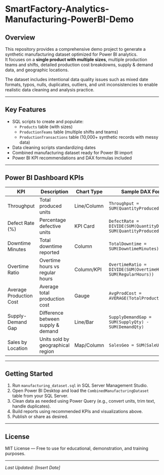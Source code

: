 # SmartFactory-Analytics-Manufacturing-PowerBI-Demo

## Overview  
This repository provides a comprehensive demo project to generate a synthetic manufacturing dataset optimized for Power BI analytics.  
It focuses on a **single product with multiple sizes**, multiple production teams and shifts, detailed production cost breakdowns, supply & demand data, and geographic locations.  

The dataset includes intentional data quality issues such as mixed date formats, typos, nulls, duplicates, outliers, and unit inconsistencies to enable realistic data cleaning and analysis practice.

---

## Key Features

- SQL scripts to create and populate:
  - `Products` table (with sizes)
  - `ProductionTeams` table (multiple shifts and teams)
  - `ProductionTransactions` table (10,000+ synthetic records with messy data)
- Data cleaning scripts standardizing dates
- Combined manufacturing dataset ready for Power BI import
- Power BI KPI recommendations and DAX formulas included

---

## Power BI Dashboard KPIs

| KPI                      | Description                      | Chart Type     | Sample DAX Formula                                          |
|--------------------------|--------------------------------|----------------|-------------------------------------------------------------|
| Throughput               | Total produced units           | Line/Column    | `Throughput = SUM(QuantityProduced)`                         |
| Defect Rate (%)          | Percentage defective units     | KPI Card      | `DefectRate = DIVIDE(SUM(QuantityDefective), SUM(QuantityProduced))`  |
| Downtime Minutes          | Total downtime reported        | Column         | `TotalDowntime = SUM(DowntimeMinutes)`                       |
| Overtime Ratio           | Overtime hours vs regular hours | Column/KPI    | `OvertimeRatio = DIVIDE(SUM(OvertimeHours), SUM(RegularHours))`        |
| Average Production Cost  | Average total production cost  | Gauge          | `AvgProdCost = AVERAGE(TotalProductionCost)`                 |
| Supply-Demand Gap         | Difference between supply & demand | Line/Bar   | `SupplyDemandGap = SUM(SupplyQty) - SUM(DemandQty)`          |
| Sales by Location         | Units sold by geographical region | Map/Column | `SalesGeo = SUM(SaleUnits)`                                  |

---

## Getting Started

1. Run `manufacturing_dataset.sql` in SQL Server Management Studio.
2. Open Power BI Desktop and load the `CombinedManufacturingDataset` table from your SQL Server.
3. Clean data as needed using Power Query (e.g., convert units, trim text, handle duplicates).
4. Build reports using recommended KPIs and visualizations above.
5. Publish or share as desired.

---

## License  
MIT License — Free to use for educational, demonstration, and training purposes.

---

*Last Updated: [Insert Date]*
